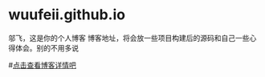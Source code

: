 # wuufeii.github.io
邬飞，这是你的个人博客
博客地址，将会放一些项目构建后的源码和自己一些心得体会。别的不用多说

#[点击查看博客详情吧](https://wuugeii.github.io)
